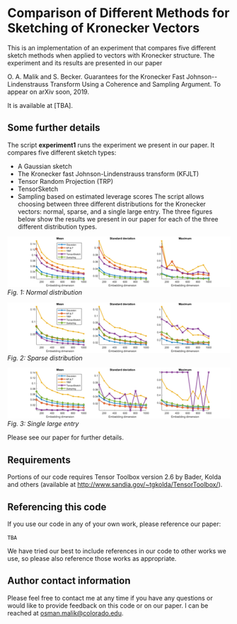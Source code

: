 # Comparison of Different Methods for Sketching of Kronecker Vectors
This is an implementation of an experiment that compares five different sketch methods when applied to vectors with Kronecker structure. The experiment and its results are presented in our paper

O. A. Malik and S. Becker. Guarantees for the Kronecker Fast Johnson--Lindenstrauss Transform Using a Coherence and Sampling Argument. To appear on arXiv soon, 2019.

It is available at [TBA].

## Some further details
The script **experiment1** runs the experiment we present in our paper. It compares five different sketch types:
* A Gaussian sketch
* The Kronecker fast Johnson-Lindenstrauss transform (KFJLT)
* Tensor Random Projection (TRP)
* TensorSketch
* Sampling based on estimated leverage scores
The script allows choosing between three different distributions for the Kronecker vectors: normal, sparse, and a single large entry. The three figures below show the results we present in our paper for each of the three different distribution types. 

![Experiment results](experiment1-normal.png)
*Fig. 1: Normal distribution*

![Experiment results](experiment1-sparse.png)
*Fig. 2: Sparse distribution*

![Experiment results](experiment1-large-single.png)
*Fig. 3: Single large entry*

Please see our paper for further details.

## Requirements
Portions of our code requires Tensor Toolbox version 2.6 by Bader, Kolda and others (available at http://www.sandia.gov/~tgkolda/TensorToolbox/).

## Referencing this code
If you use our code in any of your own work, please reference our paper:
```
TBA
``` 

We have tried our best to include references in our code to other works we use, so please also reference those works as appropriate.

## Author contact information
Please feel free to contact me at any time if you have any questions or would like to provide feedback on this code or on our paper. I can be reached at osman.malik@colorado.edu.